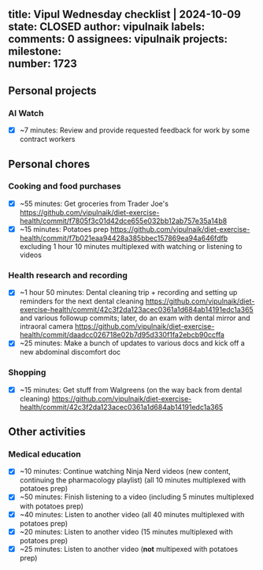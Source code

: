 title:	Vipul Wednesday checklist | 2024-10-09
state:	CLOSED
author:	vipulnaik
labels:	
comments:	0
assignees:	vipulnaik
projects:	
milestone:	
number:	1723
--
## Personal projects

### AI Watch

- [x] ~7 minutes: Review and provide requested feedback for work by some contract workers

## Personal chores

### Cooking and food purchases

- [x] ~55 minutes: Get groceries from Trader Joe's https://github.com/vipulnaik/diet-exercise-health/commit/f7805f3c01d42dce655e032bb12ab757e35a14b8
- [x] ~15 minutes: Potatoes prep https://github.com/vipulnaik/diet-exercise-health/commit/f7b021eaa94428a385bbec157869ea94a646fdfb excluding 1 hour 10 minutes multiplexed with watching or listening to videos

### Health research and recording

- [x] ~1 hour 50 minutes: Dental cleaning trip + recording and setting up reminders for the next dental cleaning https://github.com/vipulnaik/diet-exercise-health/commit/42c3f2da123acec0361a1d684ab14191edc1a365 and various followup commits; later, do an exam with dental mirror and intraoral camera https://github.com/vipulnaik/diet-exercise-health/commit/daadcc026718e02b7d95d330f1fa2ebcb90ccffa
- [x] ~25 minutes: Make a bunch of updates to various docs and kick off a new abdominal discomfort doc

### Shopping

- [x] ~15 minutes: Get stuff from Walgreens (on the way back from dental cleaning) https://github.com/vipulnaik/diet-exercise-health/commit/42c3f2da123acec0361a1d684ab14191edc1a365

## Other activities

### Medical education

- [x] ~10 minutes: Continue watching Ninja Nerd videos (new content, continuing the pharmacology playlist) (all 10 minutes multiplexed with potatoes prep)
- [x] ~50 minutes: Finish listening to a video (including 5 minutes multiplexed with potatoes prep)
- [x] ~40 minutes: Listen to another video (all 40 minutes multiplexed with potatoes prep)
- [x] ~20 minutes: Listen to another video (15 minutes multiplexed with potatoes prep)
- [x] ~25 minutes: Listen to another video (**not** multipexed with potatoes prep)
